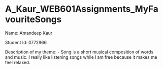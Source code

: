 # A_Kaur_WEB601Assignments_MyFavouriteSongs

Name: Amandeep Kaur

Student Id: 0772966

Description of my theme: - Song is a short musical composition of words and music. I really like listening songs while I am free because it makes me feel relaxed.
 
